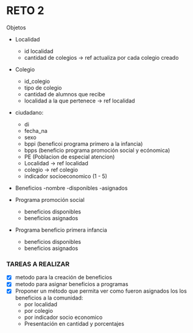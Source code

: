 # RETO 2

Objetos

- Localidad

  - id localidad
  - cantidad de colegios -> ref actualiza por cada colegio creado

- Colegio

  - id_colegio
  - tipo de colegio
  - cantidad de alumnos que recibe
  - localidad a la que pertenece -> ref localidad

- ciudadano:

  - di
  - fecha_na
  - sexo
  - bppi (beneficoi programa primero a la infancia)
  - bpps (beneficio programa promoción social y ecónomica)
  - PE (Poblacion de especial atencion)
  - Localidad -> ref localidad
  - colegio -> ref colegio
  - indicador socioeconomico (1 - 5)

- Beneficios
  -nombre 
  -disponibles
  -asignados

- Programa promoción social

  - beneficios disponibles
  - beneficios asignados

- Programa beneficio primera infancia
  - beneficios disponibles
  - beneficios asignados

### TAREAS A REALIZAR

- [x] metodo para la creación de beneficios
- [x] metodo para asignar beneficios a programas
- [x] Proponer un método que permita ver como fueron asignados los los beneficios a la comunidad:
  - por localidad
  - por colegio
  - por indicador socio economico
  - Presentación en cantidad y porcentajes
